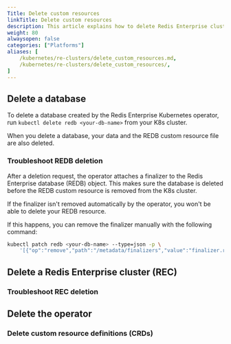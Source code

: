```yaml
---
Title: Delete custom resources
linkTitle: Delete custom resources
description: This article explains how to delete Redis Enterprise clusters and Redis Enterprise databases from your Kubernetes environment.
weight: 80
alwaysopen: false
categories: ["Platforms"]
aliases: [
    /kubernetes/re-clusters/delete_custom_resources.md,
    /kubernetes/re-clusters/delete_custom_resources/,
]
---
```


## Delete a database

To delete a database created by the Redis Enterprise Kubernetes operator, run `kubectl delete redb <your-db-name>` from your K8s cluster.

When you delete a database, your data and the REDB custom resource file are also deleted.

### Troubleshoot REDB deletion

After a deletion request, the operator attaches a finalizer to the Redis Enterprise database (REDB) object. This makes sure the database is deleted before the REDB custom resource is removed from the K8s cluster.

If the finalizer isn't removed automatically by the operator, you won't be able to delete your REDB resource.

If this happens, you can remove the finalizer manually with the following command:

```sh
kubectl patch redb <your-db-name> --type=json -p \
    '[{"op":"remove","path":"/metadata/finalizers","value":"finalizer.redisenterprisedatabases.app.redislabs.com"}]'
```

## Delete a Redis Enterprise cluster (REC)



### Troubleshoot REC deletion

## Delete the operator

### Delete custom resource definitions (CRDs)
